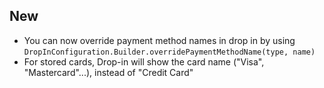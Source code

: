 [//]: # (This file will be used for the release notes on GitHub when publishing.)
[//]: # (Types of changes: `Breaking changes` `New` `Added` `Changed` `Deprecated` `Removed` `Fixed`)
[//]: # (Example:)
[//]: # (## Added)
[//]: # ( - New payment method)
[//]: # (## Changed)
[//]: # ( - DropIn service's package changed from `com.adyen.dropin` to `com.adyen.dropin.services`)
[//]: # (## Deprecated)
[//]: # ( - Configurations public constructor are deprecated, please use each Configuration's builder to make a Configuration object)

## New
- You can now override payment method names in drop in by using `DropInConfiguration.Builder.overridePaymentMethodName(type, name)`
- For stored cards, Drop-in will show the card name ("Visa", "Mastercard"...), instead of "Credit Card"
